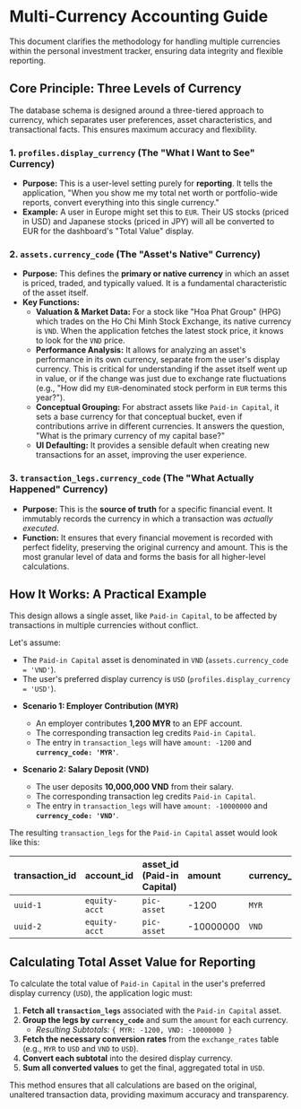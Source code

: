 # Multi-Currency Accounting Guide

This document clarifies the methodology for handling multiple currencies within the personal investment tracker, ensuring data integrity and flexible reporting.

## Core Principle: Three Levels of Currency

The database schema is designed around a three-tiered approach to currency, which separates user preferences, asset characteristics, and transactional facts. This ensures maximum accuracy and flexibility.

### 1. `profiles.display_currency` (The "What I Want to See" Currency)
-   **Purpose:** This is a user-level setting purely for **reporting**. It tells the application, "When you show me my total net worth or portfolio-wide reports, convert everything into this single currency."
-   **Example:** A user in Europe might set this to `EUR`. Their US stocks (priced in USD) and Japanese stocks (priced in JPY) will all be converted to EUR for the dashboard's "Total Value" display.

### 2. `assets.currency_code` (The "Asset's Native" Currency)
-   **Purpose:** This defines the **primary or native currency** in which an asset is priced, traded, and typically valued. It is a fundamental characteristic of the asset itself.
-   **Key Functions:**
    -   **Valuation & Market Data:** For a stock like "Hoa Phat Group" (HPG) which trades on the Ho Chi Minh Stock Exchange, its native currency is `VND`. When the application fetches the latest stock price, it knows to look for the `VND` price.
    -   **Performance Analysis:** It allows for analyzing an asset's performance in its own currency, separate from the user's display currency. This is critical for understanding if the asset itself went up in value, or if the change was just due to exchange rate fluctuations (e.g., "How did my `EUR`-denominated stock perform in `EUR` terms this year?").
    -   **Conceptual Grouping:** For abstract assets like `Paid-in Capital`, it sets a base currency for that conceptual bucket, even if contributions arrive in different currencies. It answers the question, "What is the primary currency of my capital base?"
    -   **UI Defaulting:** It provides a sensible default when creating new transactions for an asset, improving the user experience.

### 3. `transaction_legs.currency_code` (The "What Actually Happened" Currency)
-   **Purpose:** This is the **source of truth** for a specific financial event. It immutably records the currency in which a transaction was *actually executed*.
-   **Function:** It ensures that every financial movement is recorded with perfect fidelity, preserving the original currency and amount. This is the most granular level of data and forms the basis for all higher-level calculations.

## How It Works: A Practical Example

This design allows a single asset, like `Paid-in Capital`, to be affected by transactions in multiple currencies without conflict.

Let's assume:
-   The `Paid-in Capital` asset is denominated in `VND` (`assets.currency_code = 'VND'`).
-   The user's preferred display currency is `USD` (`profiles.display_currency = 'USD'`).

*   **Scenario 1: Employer Contribution (MYR)**
    *   An employer contributes **1,200 MYR** to an EPF account.
    *   The corresponding transaction leg credits `Paid-in Capital`.
    *   The entry in `transaction_legs` will have `amount: -1200` and **`currency_code: 'MYR'`**.

*   **Scenario 2: Salary Deposit (VND)**
    *   The user deposits **10,000,000 VND** from their salary.
    *   The corresponding transaction leg credits `Paid-in Capital`.
    *   The entry in `transaction_legs` will have `amount: -10000000` and **`currency_code: 'VND'`**.

The resulting `transaction_legs` for the `Paid-in Capital` asset would look like this:

| transaction_id | account_id | asset_id (Paid-in Capital) | amount      | currency_code |
| :------------- | :--------- | :------------------------- | :---------- | :------------ |
| `uuid-1`       | `equity-acct` | `pic-asset`                | -1200       | `MYR`         |
| `uuid-2`       | `equity-acct` | `pic-asset`                | -10000000   | `VND`         |

## Calculating Total Asset Value for Reporting

To calculate the total value of `Paid-in Capital` in the user's preferred display currency (`USD`), the application logic must:

1.  **Fetch all `transaction_legs`** associated with the `Paid-in Capital` asset.
2.  **Group the legs by `currency_code`** and sum the `amount` for each currency.
    *   *Resulting Subtotals:* `{ MYR: -1200, VND: -10000000 }`
3.  **Fetch the necessary conversion rates** from the `exchange_rates` table (e.g., `MYR` to `USD` and `VND` to `USD`).
4.  **Convert each subtotal** into the desired display currency.
5.  **Sum all converted values** to get the final, aggregated total in `USD`.

This method ensures that all calculations are based on the original, unaltered transaction data, providing maximum accuracy and transparency.